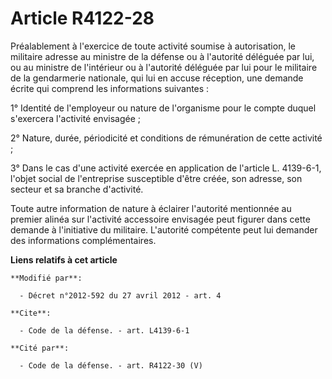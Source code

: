 # Article R4122-28

Préalablement à l'exercice de toute activité soumise à autorisation, le militaire adresse au ministre de la défense ou à
l'autorité déléguée par lui, ou au ministre de l'intérieur ou à l'autorité déléguée par lui pour le militaire de la
gendarmerie nationale, qui lui en accuse réception, une demande écrite qui comprend les informations suivantes : 

1° Identité de l'employeur ou nature de l'organisme pour le compte duquel s'exercera l'activité envisagée ; 

2° Nature, durée, périodicité et conditions de rémunération de cette activité ; 

3° Dans le cas d'une activité exercée en application de l'article L. 4139-6-1, l'objet social de l'entreprise susceptible
d'être créée, son adresse, son secteur et sa branche d'activité. 

Toute autre information de nature à éclairer l'autorité mentionnée au premier alinéa sur l'activité accessoire envisagée peut
figurer dans cette demande à l'initiative du militaire. L'autorité compétente peut lui demander des informations
complémentaires.

**Liens relatifs à cet article**

	**Modifié par**:

	  - Décret n°2012-592 du 27 avril 2012 - art. 4

	**Cite**:

	  - Code de la défense. - art. L4139-6-1

	**Cité par**:

	  - Code de la défense. - art. R4122-30 (V)
